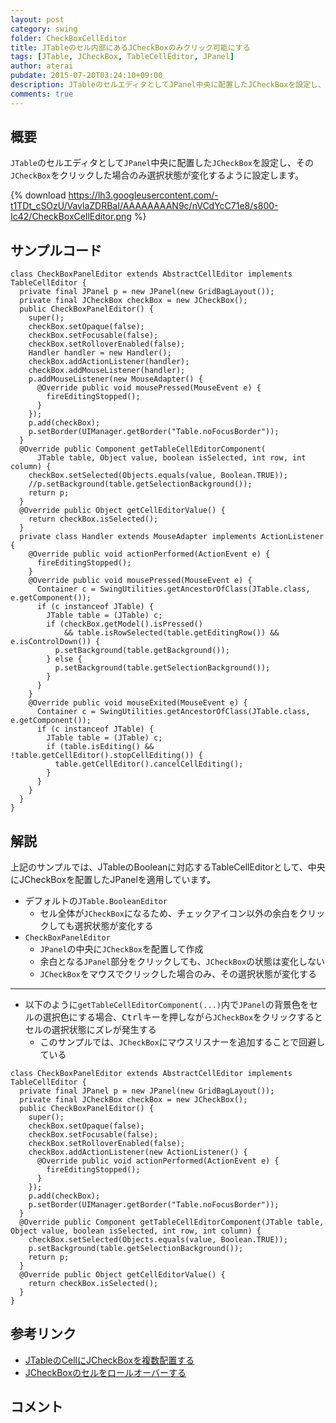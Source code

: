 ```yaml
---
layout: post
category: swing
folder: CheckBoxCellEditor
title: JTableのセル内部にあるJCheckBoxのみクリック可能にする
tags: [JTable, JCheckBox, TableCellEditor, JPanel]
author: aterai
pubdate: 2015-07-20T03:24:10+09:00
description: JTableのセルエディタとしてJPanel中央に配置したJCheckBoxを設定し、そのJCheckBoxをクリックした場合のみ選択状態が変化するように設定します。
comments: true
---
```

## 概要
`JTable`のセルエディタとして`JPanel`中央に配置した`JCheckBox`を設定し、その`JCheckBox`をクリックした場合のみ選択状態が変化するように設定します。

{% download https://lh3.googleusercontent.com/-t1TDt_cSOzU/VavlaZDRBaI/AAAAAAAAN9c/nVCdYcC71e8/s800-Ic42/CheckBoxCellEditor.png %}

## サンプルコード
<pre class="prettyprint"><code>class CheckBoxPanelEditor extends AbstractCellEditor implements TableCellEditor {
  private final JPanel p = new JPanel(new GridBagLayout());
  private final JCheckBox checkBox = new JCheckBox();
  public CheckBoxPanelEditor() {
    super();
    checkBox.setOpaque(false);
    checkBox.setFocusable(false);
    checkBox.setRolloverEnabled(false);
    Handler handler = new Handler();
    checkBox.addActionListener(handler);
    checkBox.addMouseListener(handler);
    p.addMouseListener(new MouseAdapter() {
      @Override public void mousePressed(MouseEvent e) {
        fireEditingStopped();
      }
    });
    p.add(checkBox);
    p.setBorder(UIManager.getBorder("Table.noFocusBorder"));
  }
  @Override public Component getTableCellEditorComponent(
      JTable table, Object value, boolean isSelected, int row, int column) {
    checkBox.setSelected(Objects.equals(value, Boolean.TRUE));
    //p.setBackground(table.getSelectionBackground());
    return p;
  }
  @Override public Object getCellEditorValue() {
    return checkBox.isSelected();
  }
  private class Handler extends MouseAdapter implements ActionListener {
    @Override public void actionPerformed(ActionEvent e) {
      fireEditingStopped();
    }
    @Override public void mousePressed(MouseEvent e) {
      Container c = SwingUtilities.getAncestorOfClass(JTable.class, e.getComponent());
      if (c instanceof JTable) {
        JTable table = (JTable) c;
        if (checkBox.getModel().isPressed()
            &amp;&amp; table.isRowSelected(table.getEditingRow()) &amp;&amp; e.isControlDown()) {
          p.setBackground(table.getBackground());
        } else {
          p.setBackground(table.getSelectionBackground());
        }
      }
    }
    @Override public void mouseExited(MouseEvent e) {
      Container c = SwingUtilities.getAncestorOfClass(JTable.class, e.getComponent());
      if (c instanceof JTable) {
        JTable table = (JTable) c;
        if (table.isEditing() &amp;&amp; !table.getCellEditor().stopCellEditing()) {
          table.getCellEditor().cancelCellEditing();
        }
      }
    }
  }
}
</code></pre>

## 解説
上記のサンプルでは、JTableのBooleanに対応するTableCellEditorとして、中央にJCheckBoxを配置したJPanelを適用しています。

- デフォルトの`JTable.BooleanEditor`
    - セル全体が`JCheckBox`になるため、チェックアイコン以外の余白をクリックしても選択状態が変化する
- `CheckBoxPanelEditor`
    - `JPanel`の中央に`JCheckBox`を配置して作成
    - 余白となる`JPanel`部分をクリックしても、`JCheckBox`の状態は変化しない
    - `JCheckBox`をマウスでクリックした場合のみ、その選択状態が変化する

<!-- dummy comment line for breaking list -->

- - - -
- 以下のように`getTableCellEditorComponent(...)`内で`JPanel`の背景色をセルの選択色にする場合、<kbd>Ctrl</kbd>キーを押しながら`JCheckBox`をクリックするとセルの選択状態にズレが発生する
    - このサンプルでは、`JCheckBox`にマウスリスナーを追加することで回避している

<!-- dummy comment line for breaking list -->

<pre class="prettyprint"><code>class CheckBoxPanelEditor extends AbstractCellEditor implements TableCellEditor {
  private final JPanel p = new JPanel(new GridBagLayout());
  private final JCheckBox checkBox = new JCheckBox();
  public CheckBoxPanelEditor() {
    super();
    checkBox.setOpaque(false);
    checkBox.setFocusable(false);
    checkBox.setRolloverEnabled(false);
    checkBox.addActionListener(new ActionListener() {
      @Override public void actionPerformed(ActionEvent e) {
        fireEditingStopped();
      }
    });
    p.add(checkBox);
    p.setBorder(UIManager.getBorder("Table.noFocusBorder"));
  }
  @Override public Component getTableCellEditorComponent(JTable table, Object value, boolean isSelected, int row, int column) {
    checkBox.setSelected(Objects.equals(value, Boolean.TRUE));
    p.setBackground(table.getSelectionBackground());
    return p;
  }
  @Override public Object getCellEditorValue() {
    return checkBox.isSelected();
  }
}
</code></pre>

## 参考リンク
- [JTableのCellにJCheckBoxを複数配置する](http://ateraimemo.com/Swing/CheckBoxesInTableCell.html)
- [JCheckBoxのセルをロールオーバーする](http://ateraimemo.com/Swing/RolloverBooleanRenderer.html)

<!-- dummy comment line for breaking list -->

## コメント
